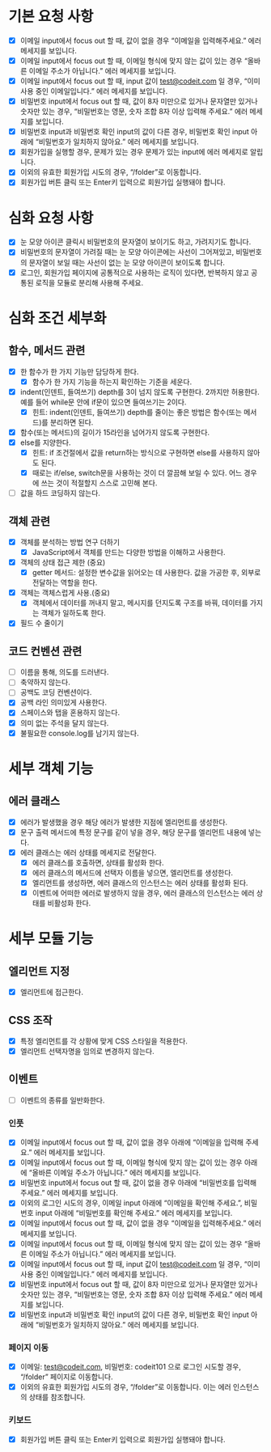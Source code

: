 # 기본 요청 사항
- [x] 이메일 input에서 focus out 할 때, 값이 없을 경우 “이메일을 입력해주세요.” 에러 메세지를 보입니다.
- [x] 이메일 input에서 focus out 할 때, 이메일 형식에 맞지 않는 값이 있는 경우 “올바른 이메일 주소가 아닙니다.” 에러 메세지를 보입니다.
- [x] 이메일 input에서 focus out 할 때, input 값이 test@codeit.com 일 경우, “이미 사용 중인 이메일입니다.” 에러 메세지를 보입니다.
- [x] 비밀번호 input에서 focus out 할 때, 값이 8자 미만으로 있거나 문자열만 있거나 숫자만 있는 경우, “비밀번호는 영문, 숫자 조합 8자 이상 입력해 주세요.” 에러 메세지를 보입니다.
- [x] 비밀번호 input과 비밀번호 확인 input의 값이 다른 경우, 비밀번호 확인 input 아래에 “비밀번호가 일치하지 않아요.” 에러 메세지를 보입니다.
- [x] 회원가입을 실행할 경우, 문제가 있는 경우 문제가 있는 input에 에러 메세지로 알립니다.
- [x] 이외의 유효한 회원가입 시도의 경우, “/folder”로 이동합니다.
- [x] 회원가입 버튼 클릭 또는 Enter키 입력으로 회원가입 실행돼야 합니다.

# 심화 요청 사항
- [x] 눈 모양 아이콘 클릭시 비밀번호의 문자열이 보이기도 하고, 가려지기도 합니다.
- [x] 비밀번호의 문자열이 가려질 때는 눈 모양 아이콘에는 사선이 그어져있고, 비밀번호의 문자열이 보일 때는 사선이 없는 눈 모양 아이콘이 보이도록 합니다.
- [x] 로그인, 회원가입 페이지에 공통적으로 사용하는 로직이 있다면, 반복하지 않고 공통된 로직을 모듈로 분리해 사용해 주세요.

# 심화 조건 세부화
## 함수, 메서드 관련
  - [x] 한 함수가 한 가지 기능만 담당하게 한다.
      - [x] 함수가 한 가지 기능을 하는지 확인하는 기준을 세운다.
  - [x] indent(인덴트, 들여쓰기) depth를 3이 넘지 않도록 구현한다. 2까지만 허용한다. 예를 들어 while문 안에 if문이 있으면 들여쓰기는 2이다. 
    - [x] 힌트: indent(인덴트, 들여쓰기) depth를 줄이는 좋은 방법은 함수(또는 메서드)를 분리하면 된다.
  - [x] 함수(또는 메서드)의 길이가 15라인을 넘어가지 않도록 구현한다.
  - [x] else를 지양한다.
      - [x] 힌트: if 조건절에서 값을 return하는 방식으로 구현하면 else를 사용하지 않아도 된다.
      - [x] 때로는 if/else, switch문을 사용하는 것이 더 깔끔해 보일 수 있다. 어느 경우에 쓰는 것이 적절할지 스스로 고민해 본다.
  - [ ] 값을 하드 코딩하지 않는다.

## 객체 관련
  - [x] 객체를 분석하는 방법 연구 더하기
      - [x] JavaScript에서 객체를 만드는 다양한 방법을 이해하고 사용한다.
  - [x] 객체의 상태 접근 제한 (중요)
      - [x] getter 메서드: 설정한 변수값을 읽어오는 데 사용한다. 값을 가공한 후, 외부로 전달하는 역할을 한다.
  - [x] 객체는 객체스럽게 사용.(중요)
      - [x] 객체에서 데이터를 꺼내지 말고, 메시지를 던지도록 구조를 바꿔, 데이터를 가지는 객체가 일하도록 한다.
  - [x] 필드 수 줄이기
        
## 코드 컨벤션 관련
  - [ ] 이름을 통해, 의도를 드러낸다.
  - [ ] 축약하지 않는다.
  - [ ] 공백도 코딩 컨벤션이다.
  - [x] 공백 라인 의미있게 사용한다.
  - [x] 스페이스와 탭을 혼용하지 않는다.
  - [x] 의미 없는 주석을 달지 않는다.
  - [x] 불필요한 console.log를 남기지 않는다.

# 세부 객체 기능
## 에러 클래스
- [x] 에러가 발생했을 경우 해당 에러가 발생한 지점에 엘리먼트를 생성한다.
- [x] 문구 출력 메서드에 특정 문구를 같이 넣을 경우, 해당 문구를 엘리먼트 내용에 넣는다.
- [x] 에러 클래스는 에러 상태를 메세지로 전달한다.
  - [x] 에러 클래스를 호출하면, 상태를 활성화 한다.
  - [x] 에러 클래스의 메서드에 선택자 이름을 넣으면, 엘리먼트를 생성한다.
  - [x] 엘리먼트를 생성하면, 에러 클래스의 인스턴스는 에러 상태를 활성화 된다.
  - [x] 이벤트에 어떠한 에러로 발생하지 않을 경우, 에러 클래스의 인스턴스는 에러 상태를 비활성화 한다.

# 세부 모듈 기능
## 엘리먼트 지정
- [x] 엘리먼트에 접근한다.

## CSS 조작
- [x] 특정 엘리먼트를 각 상황에 맞게 CSS 스타일을 적용한다.
- [x] 엘리먼트 선택자명을 임의로 변경하지 않는다. 

## 이벤트
- [ ] 이벤트의 종류를 일반화한다.
### 인풋
  - [x] 이메일 input에서 focus out 할 때, 값이 없을 경우 아래에 “이메일을 입력해 주세요.” 에러 메세지를 보입니다.
  - [x] 이메일 input에서 focus out 할 때, 이메일 형식에 맞지 않는 값이 있는 경우 아래에 “올바른 이메일 주소가 아닙니다.” 에러 메세지를 보입니다.
  - [x] 비밀번호 input에서 focus out 할 때, 값이 없을 경우 아래에 “비밀번호를 입력해 주세요.” 에러 메세지를 보입니다.
  - [x] 이외의 로그인 시도의 경우, 이메일 input 아래에 “이메일을 확인해 주세요.”, 비밀번호 input 아래에 “비밀번호를 확인해 주세요.” 에러 메세지를 보입니다.
  - [x] 이메일 input에서 focus out 할 때, 값이 없을 경우 “이메일을 입력해주세요.” 에러 메세지를 보입니다.
  - [x] 이메일 input에서 focus out 할 때, 이메일 형식에 맞지 않는 값이 있는 경우 “올바른 이메일 주소가 아닙니다.” 에러 메세지를 보입니다.
  - [x] 이메일 input에서 focus out 할 때, input 값이 test@codeit.com 일 경우, “이미 사용 중인 이메일입니다.” 에러 메세지를 보입니다.
  - [x] 비밀번호 input에서 focus out 할 때, 값이 8자 미만으로 있거나 문자열만 있거나 숫자만 있는 경우, “비밀번호는 영문, 숫자 조합 8자 이상 입력해 주세요.” 에러 메세지를 보입니다.
  - [x] 비밀번호 input과 비밀번호 확인 input의 값이 다른 경우, 비밀번호 확인 input 아래에 “비밀번호가 일치하지 않아요.” 에러 메세지를 보입니다.
### 페이지 이동
  - [x] 이메일: test@codeit.com, 비밀번호: codeit101 으로 로그인 시도할 경우, “/folder” 페이지로 이동합니다.
  - [x] 이외의 유효한 회원가입 시도의 경우, “/folder”로 이동합니다. 이는 에러 인스턴스의 상태를 참조합니다.
### 키보드
  - [x] 회원가입 버튼 클릭 또는 Enter키 입력으로 회원가입 실행돼야 합니다.